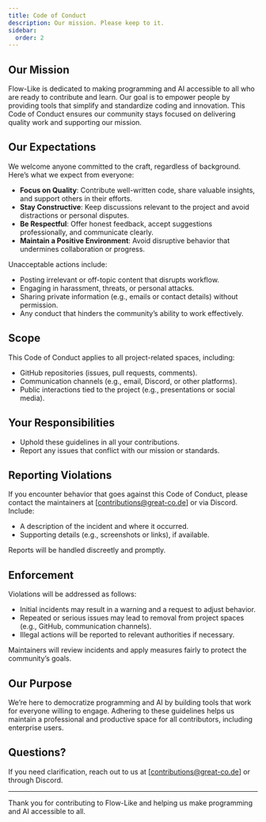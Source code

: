 ```yaml
---
title: Code of Conduct
description: Our mission. Please keep to it.
sidebar:
  order: 2
---
```


## Our Mission
Flow-Like is dedicated to making programming and AI accessible to all who are ready to contribute and learn. Our goal is to empower people by providing tools that simplify and standardize coding and innovation. This Code of Conduct ensures our community stays focused on delivering quality work and supporting our mission.

## Our Expectations
We welcome anyone committed to the craft, regardless of background. Here’s what we expect from everyone:
- **Focus on Quality**: Contribute well-written code, share valuable insights, and support others in their efforts.
- **Stay Constructive**: Keep discussions relevant to the project and avoid distractions or personal disputes.
- **Be Respectful**: Offer honest feedback, accept suggestions professionally, and communicate clearly.
- **Maintain a Positive Environment**: Avoid disruptive behavior that undermines collaboration or progress.

Unacceptable actions include:
- Posting irrelevant or off-topic content that disrupts workflow.
- Engaging in harassment, threats, or personal attacks.
- Sharing private information (e.g., emails or contact details) without permission.
- Any conduct that hinders the community’s ability to work effectively.

## Scope
This Code of Conduct applies to all project-related spaces, including:
- GitHub repositories (issues, pull requests, comments).
- Communication channels (e.g., email, Discord, or other platforms).
- Public interactions tied to the project (e.g., presentations or social media).

## Your Responsibilities
- Uphold these guidelines in all your contributions.
- Report any issues that conflict with our mission or standards.

## Reporting Violations
If you encounter behavior that goes against this Code of Conduct, please contact the maintainers at [contributions@great-co.de] or via Discord. Include:
- A description of the incident and where it occurred.
- Supporting details (e.g., screenshots or links), if available.

Reports will be handled discreetly and promptly.

## Enforcement
Violations will be addressed as follows:
- Initial incidents may result in a warning and a request to adjust behavior.
- Repeated or serious issues may lead to removal from project spaces (e.g., GitHub, communication channels).
- Illegal actions will be reported to relevant authorities if necessary.

Maintainers will review incidents and apply measures fairly to protect the community’s goals.

## Our Purpose
We’re here to democratize programming and AI by building tools that work for everyone willing to engage. Adhering to these guidelines helps us maintain a professional and productive space for all contributors, including enterprise users.

## Questions?
If you need clarification, reach out to us at [contributions@great-co.de] or through Discord.

---

Thank you for contributing to Flow-Like and helping us make programming and AI accessible to all.